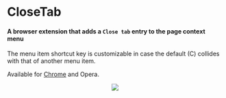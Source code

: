 CloseTab
========

#### A browser extension that adds a `Close tab` entry to the page context menu

The menu item shortcut key is customizable in case the default (C) collides with that of another menu item.

Available for [Chrome](https://chrome.google.com/webstore/detail/closetab/lnchemdcmhoccciihokpdkkekmnejfhj) and Opera.

<center><img src="http://hansifer.com/CloseTab/screenshot_chrome.png"></center>
